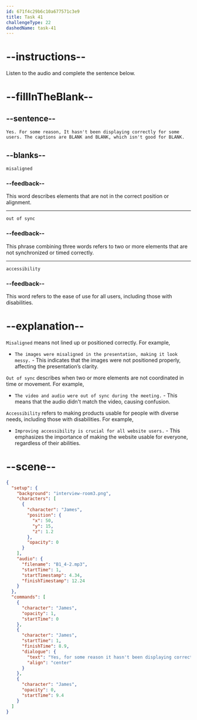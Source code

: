 ```yaml
---
id: 671f4c29b6c10a677571c3e9
title: Task 41
challengeType: 22
dashedName: task-41
---
```


<!-- (Audio) James: Yes. For some reason, It hasn't been displaying correctly for some users. The captions are misaligned and out of sync, which isn't good for accessibility. -->

# --instructions--

Listen to the audio and complete the sentence below.

# --fillInTheBlank--

## --sentence--

`Yes. For some reason, It hasn't been displaying correctly for some users. The captions are BLANK and BLANK, which isn't good for BLANK.`

## --blanks--

`misaligned`

### --feedback--

This word describes elements that are not in the correct position or alignment.

---

`out of sync`

### --feedback--

This phrase combining three words refers to two or more elements that are not synchronized or timed correctly.

---

`accessibility`

### --feedback--

This word refers to the ease of use for all users, including those with disabilities.

# --explanation--

`Misaligned` means not lined up or positioned correctly. For example,

- `The images were misaligned in the presentation, making it look messy.` - This indicates that the images were not positioned properly, affecting the presentation’s clarity.

`Out of sync` describes when two or more elements are not coordinated in time or movement. For example,

- `The video and audio were out of sync during the meeting.` - This means that the audio didn't match the video, causing confusion.

`Accessibility` refers to making products usable for people with diverse needs, including those with disabilities. For example,
 
- `Improving accessibility is crucial for all website users.` - This emphasizes the importance of making the website usable for everyone, regardless of their abilities.

# --scene--

```json
{
  "setup": {
    "background": "interview-room3.png",
    "characters": [
      {
        "character": "James",
        "position": {
          "x": 50,
          "y": 15,
          "z": 1.2
        },
        "opacity": 0
      }
    ],
    "audio": {
      "filename": "B1_4-2.mp3",
      "startTime": 1,
      "startTimestamp": 4.34,
      "finishTimestamp": 12.24
    }
  },
  "commands": [
    {
      "character": "James",
      "opacity": 1,
      "startTime": 0
    },
    {
      "character": "James",
      "startTime": 1,
      "finishTime": 8.9,
      "dialogue": {
        "text": "Yes, for some reason it hasn't been displaying correctly for some users. The captions are misaligned and out of sync, which isn't good for accessibility.",
        "align": "center"
      }
    },
    {
      "character": "James",
      "opacity": 0,
      "startTime": 9.4
    }
  ]
}
```
